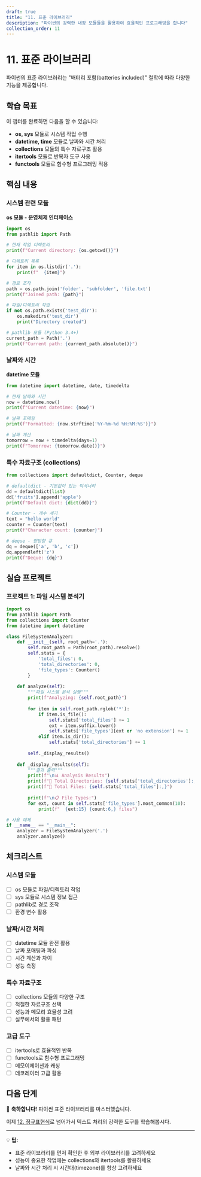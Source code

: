 ```yaml
---
draft: true
title: "11. 표준 라이브러리"
description: "파이썬의 강력한 내장 모듈들을 활용하여 효율적인 프로그래밍을 합니다"
collection_order: 11
---
```


# 11. 표준 라이브러리

파이썬의 표준 라이브러리는 "배터리 포함(batteries included)" 철학에 따라 다양한 기능을 제공합니다.

## 학습 목표

이 챕터를 완료하면 다음을 할 수 있습니다:

- **os, sys** 모듈로 시스템 작업 수행
- **datetime, time** 모듈로 날짜와 시간 처리
- **collections** 모듈의 특수 자료구조 활용
- **itertools** 모듈로 반복자 도구 사용
- **functools** 모듈로 함수형 프로그래밍 적용

## 핵심 내용

### 시스템 관련 모듈

**os 모듈 - 운영체제 인터페이스**

```python
import os
from pathlib import Path

# 현재 작업 디렉토리
print(f"Current directory: {os.getcwd()}")

# 디렉토리 목록
for item in os.listdir('.'):
    print(f"  {item}")

# 경로 조작
path = os.path.join('folder', 'subfolder', 'file.txt')
print(f"Joined path: {path}")

# 파일/디렉토리 작업
if not os.path.exists('test_dir'):
    os.makedirs('test_dir')
    print("Directory created")

# pathlib 모듈 (Python 3.4+)
current_path = Path('.')
print(f"Current path: {current_path.absolute()}")
```

### 날짜와 시간

**datetime 모듈**

```python
from datetime import datetime, date, timedelta

# 현재 날짜와 시간
now = datetime.now()
print(f"Current datetime: {now}")

# 날짜 포매팅
print(f"Formatted: {now.strftime('%Y-%m-%d %H:%M:%S')}")

# 날짜 계산
tomorrow = now + timedelta(days=1)
print(f"Tomorrow: {tomorrow.date()}")
```

### 특수 자료구조 (collections)

```python
from collections import defaultdict, Counter, deque

# defaultdict - 기본값이 있는 딕셔너리
dd = defaultdict(list)
dd['fruits'].append('apple')
print(f"Default dict: {dict(dd)}")

# Counter - 개수 세기
text = "hello world"
counter = Counter(text)
print(f"Character count: {counter}")

# deque - 양방향 큐
dq = deque(['a', 'b', 'c'])
dq.appendleft('z')
print(f"Deque: {dq}")
```

## 실습 프로젝트

### 프로젝트 1: 파일 시스템 분석기

```python
import os
from pathlib import Path
from collections import Counter
from datetime import datetime

class FileSystemAnalyzer:
    def __init__(self, root_path='.'):
        self.root_path = Path(root_path).resolve()
        self.stats = {
            'total_files': 0,
            'total_directories': 0,
            'file_types': Counter()
        }
    
    def analyze(self):
        """파일 시스템 분석 실행"""
        print(f"Analyzing: {self.root_path}")
        
        for item in self.root_path.rglob('*'):
            if item.is_file():
                self.stats['total_files'] += 1
                ext = item.suffix.lower()
                self.stats['file_types'][ext or 'no extension'] += 1
            elif item.is_dir():
                self.stats['total_directories'] += 1
        
        self._display_results()
    
    def _display_results(self):
        """결과 출력"""
        print(f"\n📊 Analysis Results")
        print(f"📁 Total Directories: {self.stats['total_directories']:,}")
        print(f"📄 Total Files: {self.stats['total_files']:,}")
        
        print(f"\n📋 File Types:")
        for ext, count in self.stats['file_types'].most_common(10):
            print(f"  {ext:15} {count:6,} files")

# 사용 예제
if __name__ == "__main__":
    analyzer = FileSystemAnalyzer('.')
    analyzer.analyze()
```

## 체크리스트

### 시스템 모듈
- [ ] os 모듈로 파일/디렉토리 작업
- [ ] sys 모듈로 시스템 정보 접근
- [ ] pathlib로 경로 조작
- [ ] 환경 변수 활용

### 날짜/시간 처리
- [ ] datetime 모듈 완전 활용
- [ ] 날짜 포매팅과 파싱
- [ ] 시간 계산과 차이
- [ ] 성능 측정

### 특수 자료구조
- [ ] collections 모듈의 다양한 구조
- [ ] 적절한 자료구조 선택
- [ ] 성능과 메모리 효율성 고려
- [ ] 실무에서의 활용 패턴

### 고급 도구
- [ ] itertools로 효율적인 반복
- [ ] functools로 함수형 프로그래밍
- [ ] 메모이제이션과 캐싱
- [ ] 데코레이터 고급 활용

## 다음 단계

🎉 **축하합니다!** 파이썬 표준 라이브러리를 마스터했습니다.

이제 [12. 정규표현식](../12_regex/)로 넘어가서 텍스트 처리의 강력한 도구를 학습해봅시다.

---

💡 **팁:**
- 표준 라이브러리를 먼저 확인한 후 외부 라이브러리를 고려하세요
- 성능이 중요한 작업에는 collections와 itertools를 활용하세요
- 날짜와 시간 처리 시 시간대(timezone)를 항상 고려하세요 
